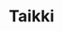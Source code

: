 ---
title: "Taikki"
url: /ciudad-autonoma-de-buenos-aires/taikki/
shop: reparación de automóviles
---